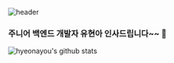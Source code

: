 ![header](https://capsule-render.vercel.app/api?type=Waving&color=auto&height=225&section=header&text=Welcome&fontSize=90)


### 주니어 백엔드 개발자 유현아 인사드립니다~~ 👋







![hyeonayou's github stats](https://github-readme-stats.vercel.app/api?username=hyeonayou&show_icons=true)



<!--


![hyeonayou's github stats](https://github-readme-stats.vercel.app/api?username=hyeonayou&show_icons=true)


**hyeonayou/hyeonayou** is a ✨ _special_ ✨ repository because its `README.md` (this file) appears on your GitHub profile.





### 주니어 백엔드 개발자 인사드립니다~~ 👋
Here are some ideas to get you started:

- 🔭 I’m currently working on ...
- 🌱 I’m currently learning ...
- 👯 I’m looking to collaborate on ...
- 🤔 I’m looking for help with ...
- 💬 Ask me about ...
- 📫 How to reach me: ...
- 😄 Pronouns: ...
- ⚡ Fun fact: ...
-->
